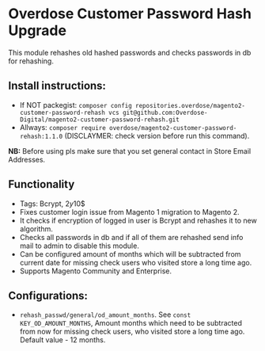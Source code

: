 # Overdose Customer Password Hash Upgrade
This module rehashes old hashed passwords and checks passwords in db for rehashing.

## Install instructions:
- If NOT packegist: `composer config repositories.overdose/magento2-customer-password-rehash vcs git@github.com:Overdose-Digital/magento2-customer-password-rehash.git`
- Allways: `composer require overdose/magento2-customer-password-rehash:1.1.0` (DISCLAYMER: check version before run this command).

**NB:** Before using pls make sure that you set general contact in Store Email Addresses.

## Functionality
- Tags: Bcrypt, $2y$10$
- Fixes customer login issue from Magento 1 migration to Magento 2.
- It checks if encryption of logged in user is Bcrypt and rehashes it to new algorithm.
- Checks all passwords in db and if all of them are rehashed send info mail to admin to disable this module.
- Can be configured amount of months which will be subtracted from current date for missing check users who visited store a long time ago.
- Supports Magento Community and Enterprise. 

## Configurations:
- `rehash_passwd/general/od_amount_months`. See `const KEY_OD_AMOUNT_MONTHS`, Amount months which need to be subtracted from now for missing check users, who visited store a long time ago. Default value - 12 months.
